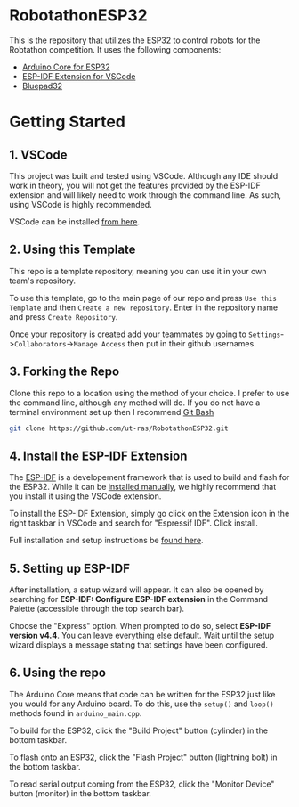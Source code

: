 RobotathonESP32
====================

This is the repository that utilizes the ESP32 to control robots for the Robtathon competition. It uses the following components:
* [Arduino Core for ESP32](https://github.com/espressif/arduino-esp32)
* [ESP-IDF Extension for VSCode](https://github.com/espressif/vscode-esp-idf-extension)
* [Bluepad32](https://github.com/ricardoquesada/bluepad32/tree/main)

Getting Started
===================

## 1. VSCode
This project was built and tested using VSCode. Although any IDE should work in theory, you will not get the features provided by the ESP-IDF extension and will likely need to work through the command line. As such, using VSCode is highly recommended.

VSCode can be installed [from here](https://code.visualstudio.com/).

## 2. Using this Template
This repo is a template repository, meaning you can use it in your own team's repository.  

To use this template, go to the main page of our repo and press ```Use this Template``` and then ```Create a new repository```.  Enter in the repository name and press ```Create Repository```.

Once your repository is created add your teammates by going to ```Settings```->```Collaborators```->```Manage Access``` then put in their github usernames.
## 3. Forking the Repo
Clone this repo to a location using the method of your choice. I prefer to use the command line, although any method will do. If you do not have a terminal environment set up then I recommend [Git Bash](https://git-scm.com/downloads)
```sh
git clone https://github.com/ut-ras/RobotathonESP32.git
```
## 4. Install the ESP-IDF Extension
The [ESP-IDF](https://docs.espressif.com/projects/esp-idf/en/latest/esp32/get-started/) is a developement framework that is used to build and flash for the ESP32. While it can be [installed manually](https://docs.espressif.com/projects/esp-idf/en/latest/esp32/get-started/windows-setup.html), we highly recommend that you install it using the VSCode extension.

To install the ESP-IDF Extension, simply go click on the Extension icon in the right taskbar in VSCode and search for "Espressif IDF". Click install.

Full installation and setup instructions be [found here](https://github.com/espressif/vscode-esp-idf-extension/blob/master/docs/tutorial/install.md).

## 5. Setting up ESP-IDF
After installation, a setup wizard will appear. It can also be opened by searching for **ESP-IDF: Configure ESP-IDF extension** in the Command Palette (accessible through the top search bar).

Choose the "Express" option. When prompted to do so, select **ESP-IDF version v4.4**. You can leave everything else default. Wait until the setup wizard displays a message stating that settings have been configured.

## 6. Using the repo
The Arduino Core means that code can be written for the ESP32 just like you would for any Arduino board. To do this, use the `setup()` and `loop()` methods found in `arduino_main.cpp`.

To build for the ESP32, click the "Build Project" button (cylinder) in the bottom taskbar.

To flash onto an ESP32, click the "Flash Project" button (lightning bolt) in the bottom taskbar.

To read serial output coming from the ESP32, click the "Monitor Device" button (monitor) in the bottom taskbar.
